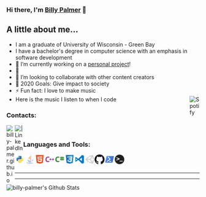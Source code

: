 ### Hi there, I'm [Billy Palmer][website] 👋

## A little about me...
- I am a graduate of University of Wisconsin - Green Bay
- I have a bachelor's degree in computer science with an emphasis in software development
- 🔭 I’m currently working on a [personal project][website]!
- 🌱 
- 👯 I’m looking to collaborate with other content creators
- 🥅 2020 Goals: Give impact to society
- ⚡ Fun fact: I love to make music 
- Here is the music I listen to when I code [<img align="Right" alt="Spotify" width="26px" src="https://thumbs.dreamstime.com/b/vinnytsia-ukraine-may-spotify-logo-dark-mode-cool-music-service-offers-legal-streaming-music-spotify-logo-dark-mode-218033923.jpg" />][spotify]

### Contacts:

[<img align="left" alt="billy-palmer.github.io" width="22px" src="https://img.icons8.com/office/344/internet--v1.png" />][website]
[<img align="left" alt=" | LinkedIn" width="22px" src="https://img.icons8.com/external-justicon-flat-justicon/344/external-linkedin-social-media-justicon-flat-justicon.png" />][linkedin]


<br />

### Languages and Tools:

[<img align="left" alt="Python" width="26px" src="https://raw.githubusercontent.com/github/explore/80688e429a7d4ef2fca1e82350fe8e3517d3494d/topics/python/python.png" />][website]
[<img align="left" alt="Java" width="26px" src="https://github.com/vscode-icons/vscode-icons/raw/master/icons/file_type_jar.svg" />][website]
[<img align="left" alt="HTML" width="26px" src="https://github.com/vscode-icons/vscode-icons/raw/master/icons/file_type_html.svg" />][website]
[<img align="left" alt="CPP" width="26px" src="https://github.com/vscode-icons/vscode-icons/raw/master/icons/file_type_cpp.svg" />][website]
[<img align="left" alt="C#" width="26px" src="https://github.com/vscode-icons/vscode-icons/raw/master/icons/file_type_csharp.svg" />][website]
[<img align="left" alt="CSS" width="26px" src="https://github.com/vscode-icons/vscode-icons/raw/master/icons/file_type_css.svg" />][website]
[<img align="left" alt="Visual Studio Code" width="26px" src="https://github.com/vscode-icons/vscode-icons/raw/master/icons/file_type_vscode3.svg" />][website]
[<img align="left" alt="Unity" width="26px" src="https://github.com/vscode-icons/vscode-icons/raw/master/icons/file_type_shaderlab.svg" />][website]
[<img align="left" alt="GitHub" width="26px" src="https://raw.githubusercontent.com/github/explore/78df643247d429f6cc873026c0622819ad797942/topics/github/github.png" />][website]
[<img align="left" alt="Powershell" width="26px" src="https://github.com/vscode-icons/vscode-icons/raw/master/icons/file_type_powershell.svg" />][website]
[<img align="left" alt="HTML5" width="26px" src="https://raw.githubusercontent.com/github/explore/80688e429a7d4ef2fca1e82350fe8e3517d3494d/topics/terminal/terminal.png" />][website]

<br />
<br />

---


---

<img align="left" alt="billy-palmer's Github Stats" src="https://github-readme-stats.vercel.app/api?username=billy-palmer&show_icons=true&hide_border=true" />

[website]: http://billy-palmer.github.io/
[linkedin]: https://www.linkedin.com/in/billy-palmer-2750b31b0/
[spotify]: https://open.spotify.com/playlist/7BIMS2AWxXsVswngXXljD2
